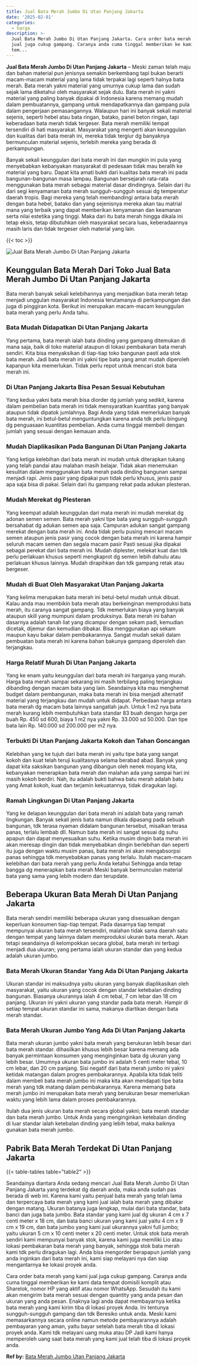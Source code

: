 ```yaml
---
title: Jual Bata Merah Jumbo Di Utan Panjang Jakarta
date: '2025-02-01'
categories:
  - harga
description: >-
  Jual Bata Merah Jumbo Di Utan Panjang Jakarta. Cara order bata merah yang kami
  jual juga cukup gampang. Caranya anda cuma tinggal memberikan ke kami data
  tem...
---
```


**Jual Bata Merah Jumbo Di Utan Panjang Jakarta** – Meski zaman telah maju dan bahan material pun jenisnya semakin berkembang tapi bukan berarti macam-macam material yang lama tidak terpakai lagi seperti halnya bata merah. Bata merah yakni material yang umurnya cukup lama dan sudah sejak lama diketahui oleh masyarakat sejak dulu. Bata merah ini yakni material yang paling banyak dipakai di Indonesia karena memang mudah dalam pembuatannya, gampang untuk mendapatkannya dan gampang pula dalam pengerjaan pemasangannya. Walaupun hari ini banyak sekali material sejenis, seperti hebel atau bata ringan, batako, panel beton ringan, tapi keberadaan bata merah tidak tergeser. Bata merah memiliki tempat tersendiri di hati masyarakat. Masyarakat yang mengerti akan keunggulan dan kualitas dari bata merah ini, mereka tidak tergiur dg banyaknya bermunculan material sejenis, terlebih mereka yang berada di perkampungan.

Banyak sekali keunggulan dari bata merah ini dan mungkin ini pula yang menyebabkan kebanyakan masyarakat di pedesaan tidak mau beralih ke material yang baru. Dapat kita amati bukti dari kualitas bata merah ini pada bangunan-bangunan masa lampau. Bangunan bersejarah rata-rata menggunakan bata merah sebagai material dasar dindingnya. Selain dari itu dari segi kenyamanan bata merah sungguh-sungguh sesuai dg temperatur daerah tropis. Bagi mereka yang telah membandingi antara bata merah dengan bata hebel, batako dan yang sejenisnya mereka akan tau matrial mana yang terbaik yang dapat memberikan kenyamanan dan keamanan serta nilai estetika yang tinggi. Maka dari itu bata merah hingga dikala ini tetap eksis, tetap dibutuhkan oleh masyarakat secara luas, keberadaannya masih laris dan tidak tergeser oleh material yang lain.

{{< toc >}}

![Jual Bata Merah Jumbo Di Utan Panjang Jakarta](/images/jual-bata-merah-06.png)

## Keunggulan Bata Merah Dari Toko Jual Bata Merah Jumbo Di Utan Panjang Jakarta

Bata merah banyak sekali kelebihannya yang menjadikan bata merah tetap menjadi unggulan masyarakat Indonesia terutamanya di perkampungan dan juga di pinggiran kota. Berikut ini merupakan macam-macam keunggulan bata merah yang perlu Anda tahu.

### Bata Mudah Didapatkan Di Utan Panjang Jakarta

Yang pertama, bata merah ialah bata dinding yang gampang ditemukan di mana saja, baik di toko material ataupun di lokasi pembakaran bata merah sendiri. Kita bisa menyaksikan di tiap-tiap toko bangunan pasti ada stok bata merah. Jadi bata merah ini yakni tipe bata yang amat mudah diperoleh kapanpun kita memerlukan. Tidak perlu repot untuk mencari stok bata merah ini.

### Di Utan Panjang Jakarta Bisa Pesan Sesuai Kebutuhan

Yang kedua yakni bata merah bisa diorder dg jumlah yang sedikit, karena dalam pembelian bata merah ini tidak mensyaratkan kuantitas yang banyak ataupun tidak dipatok jumlahnya. Bagi Anda yang tidak memerlukan banyak bata merah, ini betul-betul menguntungkan karena anda tdk perlu bingung dg penguasaan kuantitas pembelian. Anda cuma tinggal membeli dengan jumlah yang sesuai dengan kemauan anda.

### Mudah Diaplikasikan Pada Bangunan Di Utan Panjang Jakarta

Yang ketiga kelebihan dari bata merah ini mudah untuk diterapkan tukang yang telah pandai atau malahan masih belajar. Tidak akan menemukan kesulitan dalam menggunakan bata merah pada dinding bangunan sampai menjadi rapi. Jenis pasir yang dipakai pun tidak perlu khusus, jenis pasir apa saja bisa di pakai. Selain dari itu gampang rekat pada adukan plesteran.

### Mudah Merekat dg Plesteran

Yang keempat adalah keunggulan dari mata merah ini mudah merekat dg adonan semen semen. Bata merah yakni tipe bata yang sungguh-sungguh bersahabat dg adukan semen apa saja. Campuran adukan sangat gampang merekat dengan bata merah ini. Anda tidak perlu pusing mencari macam semen ataupun jenis pasir yang cocok dengan bata merah ini karena hampir seluruh macam semen dan segala macam pasir Pasti sesuai jika dipakai sebagai perekat dari bata merah ini. Mudah diplester, melekat kuat dan tdk perlu perlakuan khusus seperti mengkaprot dg semen lebih dahulu atau perlakuan khusus lainnya. Mudah dirapihkan dan tdk gampang retak atau bergeser.

### Mudah di Buat Oleh Masyarakat Utan Panjang Jakarta

Yang kelima merupakan bata merah ini betul-betul mudah untuk dibuat. Kalau anda mau membikin bata merah atau berkeinginan memproduksi bata merah, itu caranya sangat gampang. Tdk memerlukan biaya yang banyak ataupun skill yang mumpuni dalam produksinya. Bata merah ini bahan dasarnya adalah tanah liat yang dicampur dengan sekam padi, kemudian dicetak, dijemur dan kemudian dibakar. Bisa menggunakan api sekam maupun kayu bakar dalam pembakarannya. Sangat mudah sekali dalam pembuatan bata merah ini karena bahan bakunya gampang diperoleh dan terjangkau.

### Harga Relatif Murah Di Utan Panjang Jakarta

Yang ke enam yaitu keunggulan dari bata merah ini harganya yang murah. Harga bata merah sampai sekarang ini masih terbilang paling terjangkau dibanding dengan macam bata yang lain. Seandainya kita mau menghemat budget dalam pembangunan, maka bata merah ini bisa menjadi alternatif material yang terjangkau dan mudah untuk didapat. Perbedaan harga antara bata merah dg macam bata lainnya sangatlah jauh. Untuk 1 m2 nya bata merah kurang lebih membutuhkan bata standar 83 buah dengan harga per buah Rp. 450 sd 600, biaya 1 m2 nya yakni Rp. 33.000 sd 50.000. Dan tipe bata lain Rp. 140.000 sd 200.000 per m2 nya.

### Terbukti Di Utan Panjang Jakarta Kokoh dan Tahan Goncangan

Kelebihan yang ke tujuh dari bata merah ini yaitu tipe bata yang sangat kokoh dan kuat telah teruji kualitasnya selama berabad abad. Banyak yang dapat kita saksikan bangunan yang dibangun oleh nenek moyang kita, kebanyakan menerapkan bata merah dan malahan ada yang sampai hari ini masih kokoh berdiri. Nah, itu adalah bukti bahwa batu merah adalah batu yang Amat kokoh, kuat dan terjamin kekuatannya, tidak diragukan lagi.

### Ramah Lingkungan Di Utan Panjang Jakarta

Yang ke delapan keunggulan dari bata merah ini adalah bata yang ramah lingkungan. Banyak sekali jenis bata namun dikala dipasang pada sebuah bangunan, tdk terasa nyaman didalam bangunan tersebut, misalkan terasa panas, terlalu lembab dll. Namun bata merah ini sangat sesuai dg suhu apapun dan dapat menyesuaikan suhu. Ketika musim dingin bata merah ini akan meresap dingin dan tidak menyebabkan dingin berlebihan dan seperti itu juga dengan waktu musim panas, bata merah ini akan mengabsorpsi panas sehingga tdk menyebabkan panas yang terlalu. Itulah macam-macam kelebihan dari bata merah yang perlu Anda ketahui Sehingga anda tetap bangga dg menerapkan bata merah Meski banyak bermunculan material bata yang sama yang lebih modern dan terupdate.

## Beberapa Ukuran Bata Merah Di Utan Panjang Jakarta

Bata merah sendiri memiliki beberapa ukuran yang disesuaikan dengan keperluan konsumen tiap-tiap tempat. Pada dasarnya tiap tempat mempunyai ukuran bata merah tersendiri, malahan tidak sama daerah satu dengan tempat yang lainnya dalam memproduksi ukuran bata merah. Akan tetapi seandainya di kelompokkan secara global, bata merah ini terbagi menjadi dua ukuran; yang pertama ialah ukuran standar dan yang kedua adalah ukuran jumbo.

### Bata Merah Ukuran Standar Yang Ada Di Utan Panjang Jakarta

Ukuran standar ini maksudnya yaitu ukuran yang banyak diaplikasikan oleh masyarakat, yaitu ukuran yang cocok dengan standar ketebalan dinding bangunan. Biasanya ukurannya ialah 4 cm tebal, 7 cm lebar dan 18 cm panjang. Ukuran ini yakni ukuran yang standar pada bata merah. Hampir di setiap tempat ukuran standar ini sama, makanya diartikan dengan bata merah standar.

### Bata Merah Ukuran Jumbo Yang Ada Di Utan Panjang Jakarta

Bata merah ukuran jumbo yakni bata merah yang berukuran lebih besar dari bata merah standar. dihasilkan khusus lebih besar karena memang ada banyak permintaan konsumen yang menginginkan bata dg ukuran yang lebih besar. Umumnya ukuran bata jumbo ini adalah 5 centi meter tebal, 10 cm lebar, dan 20 cm panjang. Sisi negatif dari bata merah jumbo ini yakni ketidak matangan dalam progres pembakarannya. Apabila kita tidak teliti dalam membeli bata merah jumbo ini maka kita akan mendapati tipe bata merah yang tdk matang dalam pembakarannya. Karena memang bata merah jumbo ini merupakan bata merah yang berukuran besar memerlukan waktu yang lebih lama dalam proses pembakarannya.

Itulah dua jenis ukuran bata merah secara global yakni; bata merah standar dan bata merah jumbo. Untuk Anda yang menginginkan ketebalan dinding di luar standar ialah ketebalan dinding yang lebih tebal, maka baiknya gunakan bata merah jumbo.

## Pabrik Bata Merah Terdekat Di Utan Panjang Jakarta

{{< table-tables table="table2" >}}

Seandainya diantara Anda sedang mencari Jual Bata Merah Jumbo Di Utan Panjang Jakarta yang terdekat dg daerah anda, maka anda sudah pas berada di web ini. Karena kami yaitu penjual bata merah yang telah lama dan terpercaya bata merah yang kami jual ialah bata merah yang dibakar dengan matang. Ukuran batanya juga lengkap, mulai dari bata standar, bata banci dan juga bata jumbo. Bata standar yang kami jual dg ukuran 4 cm x 7 centi meter x 18 cm, dan bata banci ukuran yang kami jual yaitu 4 cm x 9 cm x 19 cm, dan bata jumbo yang kami jual ukurannya yakni full jumbo; yaitu ukuran 5 cm x 10 centi meter x 20 centi meter. Untuk stok bata merah sendiri kami mempunyai banyak stok, karena kami juga memiliki Lio atau lokasi pembakaran bata merah yang banyak, sehingga stok bata merah kami tdk perlu diragukan lagi. Anda bisa mengorder berapapun jumlah yang anda inginkan dari bata merah ini, kami siap melayani nya dan siap mengantarnya ke lokasi proyek anda.

Cara order bata merah yang kami jual juga cukup gampang. Caranya anda cuma tinggal memberikan ke kami data tempat domisili komplit atau Sharelok, nomor HP yang aktif atau nomor WhatsApp. Sesudah itu kami akan mengirim bata merah sesuai dengan quantity yang anda pesan dan ukuran yang anda pesan. Enaknya lagi anda dapat membayarnya ketika bata merah yang kami kirim tiba di lokasi proyek Anda. Ini tentunya sungguh-sungguh gampang dan tdk Beresiko untuk anda. Meski kami memasarkannya secara online namun metode pembayarannya adalah pembayaran yang aman, yaitu bayar setelah bata merah tiba di lokasi proyek anda. Kami tdk melayani uang muka atau DP Jadi kami hanya memperoleh uang saat bata merah yang kami jual telah tiba di lokasi proyek anda.

**Ref by:** [Bata Merah Jumbo Utan Panjang Jakarta](https://id.wikipedia.org/wiki/Bata)
